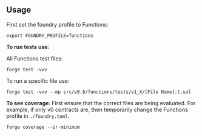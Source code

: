 ## Usage

First set the foundry profile to Functions:

```
export FOUNDRY_PROFILE=functions
```

**To run tests use**:

All Functions test files:

```
forge test -vvv
```

To run a specific file use:

```
forge test -vvv --mp src/v0.8/functions/tests/v1_X/[File Name].t.sol
```

**To see coverage**:
First ensure that the correct files are being evaluated. For example, if only v0 contracts are, then temporarily change the Functions profile in `./foundry.toml`.

```
forge coverage --ir-minimum
```
